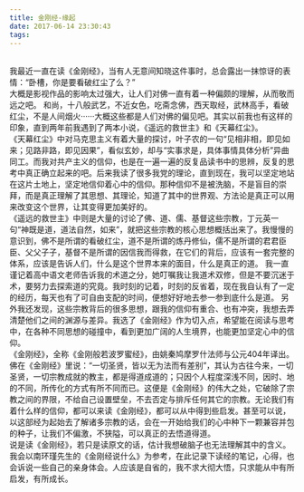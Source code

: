 ```yaml
---
title: 金刚经-缘起
date: 2017-06-14 23:30:43
tags:
---
```

<br/>
我最近一直在读《金刚经》，当有人无意间知晓这件事时，总会露出一抹惊讶的表情：“卧槽，你是要看破红尘了么？” 
<br/>
大概是影视作品的影响太过强大，让人们对佛一直有着一种偏颇的理解，从而敬而远之吧。 和尚，十八般武艺，不近女色，吃斋念佛，西天取经，武林高手，看破红尘，不是人间烟火······大概这些都是人们对佛的偏见吧。其实以前我也有这样的印象，直到两年前我遇到了两本小说，《遥远的救世主》和《天幕红尘》。
<br/>
《天幕红尘》中对马克思主义有着大量的探讨，叶子农的一句“见相非相，即见如来；见路非路，即见因果”，看似玄妙，却与“实事求是，具体事情具体分析”异曲同工。而我对共产主义的信仰，也是在一遍一遍的反复品读书中的思辨，反复的思考中真正确立起来的吧。后来我读了很多我党的理论，直到现在，我可以坚定地站在这片土地上，坚定地信仰着心中的信仰。那种信仰不是被洗脑，不是盲目的崇拜，而是真正理解了其思想、其理论，知道了其中的世界观、方法论是真正可以用来改变这个世界，让其变得更加美好的。

<br/>
《遥远的救世主》中则是大量的讨论了佛、道、儒、基督这些宗教，丁元英一句“神既是道，道法自然，如来”，就把这些宗教的核心思想概括出来了。我慢慢的意识到，佛不是所谓的看破红尘，道不是所谓的炼丹修仙，儒不是所谓的君君臣臣、父父子子，基督不是所谓的因信我而得救，在它们的背后，应该有一套完整的体系，应该是告诉人们，什么是这个世界本来的面目，什么是真正的道。 我一直谨记着高中语文老师告诉我的术道之分，她叮嘱我让我道术双修，但是不要沉迷于术，要努力去探索道的究竟。我时刻的记着，时刻的反省着，现在我自认有了一定的经历，每天也有了可自由支配的时间，便想好好地去参一参到底什么是道。 另外我还发现，这些宗教背后的很多思想，跟我的信仰有重合、也有冲突，我想去弄清楚他们之间的渊源与差异。我选了《金刚经》作为切入点，希望能在阅读与思考中，在各种不同思想的碰撞中，看到更加广阔的人生境界，也能更加坚定心中的信仰。
<br/>
《金刚经》，全称《金刚般若波罗蜜经》，由姚秦鸠摩罗什法师与公元404年译出。佛在《金刚经》里说：“一切圣贤，皆以无为法而有差别”，其认为古往今来，一切圣贤，一切宗教成就的教主，都是得道成道的；只因个人程度深浅不同，因时、地的不同，所传化的方式有所不同而已。这便是《金刚经》的伟大之处，它破除了宗教之间的界限，不给自己设置壁垒，不去否定与排斥任何其它的宗教。无论我们有着什么样的信仰，都可以来读《金刚经》，都可以从中得到些启发。甚至可以说，以这部经为起始去了解诸多宗教的话，会在一开始给我们的心中种下一颗兼容并包的种子，让我们不偏激，不狭隘，可以真正的去悟道得道。
<br/>
说是读《金刚经》，若只是读原文的话，估计我想破脑子也无法理解其中的含义。我会以南环瑾先生的《金刚经说什么》为参考，在此记录下读经的笔记，心得，也会诉说一些自己的亲身体会。人应该是自省的，我不求大彻大悟，只求能从中有所启发，有所成长。

